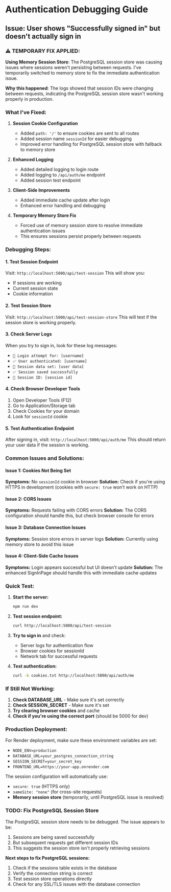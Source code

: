 # Authentication Debugging Guide

## Issue: User shows "Successfully signed in" but doesn't actually sign in

### ⚠️ TEMPORARY FIX APPLIED:
**Using Memory Session Store**: The PostgreSQL session store was causing issues where sessions weren't persisting between requests. I've temporarily switched to memory store to fix the immediate authentication issue.

**Why this happened**: The logs showed that session IDs were changing between requests, indicating the PostgreSQL session store wasn't working properly in production.

### What I've Fixed:

1. **Session Cookie Configuration**
   - Added `path: '/'` to ensure cookies are sent to all routes
   - Added session name `sessionId` for easier debugging
   - Improved error handling for PostgreSQL session store with fallback to memory store

2. **Enhanced Logging**
   - Added detailed logging to login route
   - Added logging to `/api/auth/me` endpoint
   - Added session test endpoint

3. **Client-Side Improvements**
   - Added immediate cache update after login
   - Enhanced error handling and debugging

4. **Temporary Memory Store Fix**
   - Forced use of memory session store to resolve immediate authentication issues
   - This ensures sessions persist properly between requests

### Debugging Steps:

#### 1. Test Session Endpoint
Visit: `http://localhost:5000/api/test-session`
This will show you:
- If sessions are working
- Current session state
- Cookie information

#### 2. Test Session Store
Visit: `http://localhost:5000/api/test-session-store`
This will test if the session store is working properly.

#### 3. Check Server Logs
When you try to sign in, look for these log messages:
- `🔐 Login attempt for: [username]`
- `✅ User authenticated: [username]`
- `📝 Session data set: [user data]`
- `✅ Session saved successfully`
- `🍪 Session ID: [session id]`

#### 4. Check Browser Developer Tools
1. Open Developer Tools (F12)
2. Go to Application/Storage tab
3. Check Cookies for your domain
4. Look for `sessionId` cookie

#### 5. Test Authentication Endpoint
After signing in, visit: `http://localhost:5000/api/auth/me`
This should return your user data if the session is working.

### Common Issues and Solutions:

#### Issue 1: Cookies Not Being Set
**Symptoms:** No `sessionId` cookie in browser
**Solution:** Check if you're using HTTPS in development (cookies with `secure: true` won't work on HTTP)

#### Issue 2: CORS Issues
**Symptoms:** Requests failing with CORS errors
**Solution:** The CORS configuration should handle this, but check browser console for errors

#### Issue 3: Database Connection Issues
**Symptoms:** Session store errors in server logs
**Solution:** Currently using memory store to avoid this issue

#### Issue 4: Client-Side Cache Issues
**Symptoms:** Login appears successful but UI doesn't update
**Solution:** The enhanced SignInPage should handle this with immediate cache updates

### Quick Test:

1. **Start the server:**
   ```bash
   npm run dev
   ```

2. **Test session endpoint:**
   ```bash
   curl http://localhost:5000/api/test-session
   ```

3. **Try to sign in** and check:
   - Server logs for authentication flow
   - Browser cookies for sessionId
   - Network tab for successful requests

4. **Test authentication:**
   ```bash
   curl -b cookies.txt http://localhost:5000/api/auth/me
   ```

### If Still Not Working:

1. **Check DATABASE_URL** - Make sure it's set correctly
2. **Check SESSION_SECRET** - Make sure it's set
3. **Try clearing browser cookies** and cache
4. **Check if you're using the correct port** (should be 5000 for dev)

### Production Deployment:

For Render deployment, make sure these environment variables are set:
- `NODE_ENV=production`
- `DATABASE_URL=your_postgres_connection_string`
- `SESSION_SECRET=your_secret_key`
- `FRONTEND_URL=https://your-app.onrender.com`

The session configuration will automatically use:
- `secure: true` (HTTPS only)
- `sameSite: "none"` (for cross-site requests)
- **Memory session store** (temporarily, until PostgreSQL issue is resolved)

### TODO: Fix PostgreSQL Session Store

The PostgreSQL session store needs to be debugged. The issue appears to be:
1. Sessions are being saved successfully
2. But subsequent requests get different session IDs
3. This suggests the session store isn't properly retrieving sessions

**Next steps to fix PostgreSQL sessions:**
1. Check if the sessions table exists in the database
2. Verify the connection string is correct
3. Test session store operations directly
4. Check for any SSL/TLS issues with the database connection 